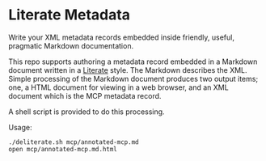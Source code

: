 # Literate Metadata

Write your XML metadata records embedded inside friendly, useful,
pragmatic Markdown documentation.

This repo supports authoring a metadata record embedded in a Markdown
document written in a
[Literate](https://en.wikipedia.org/wiki/Literate_programming) style.
The Markdown describes the XML.  Simple processing of the Markdown
document produces two output items; one, a HTML document for viewing
in a web browser, and an XML document which is the MCP metadata
record.

A shell script is provided to do this processing.

Usage:

    ./deliterate.sh mcp/annotated-mcp.md
    open mcp/annotated-mcp.md.html

